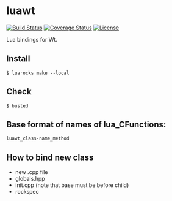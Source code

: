 # luawt

[![Build Status][build-status]][travis]
[![Coverage Status][coveralls-badge]][coveralls-page]
[![License][license]](LICENSE)

Lua bindings for Wt.

## Install

`$ luarocks make --local`

## Check

`$ busted`

## Base format of names of lua_CFunctions:
`luawt_class-name_method`

## How to bind new class

 - new .cpp file
 - globals.hpp
 - init.cpp (note that base must be before child)
 - rockspec

[license]: https://img.shields.io/badge/License-GPL2-brightgreen.png
[travis]: https://travis-ci.org/LuaAndC/luawt
[build-status]: https://travis-ci.org/LuaAndC/luawt.png?branch=master
[coveralls-page]: https://coveralls.io/r/LuaAndC/luawt
[coveralls-badge]: https://coveralls.io/repos/LuaAndC/luawt/badge.png
